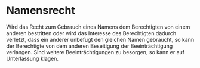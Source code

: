 # Namensrecht

Wird das Recht zum Gebrauch eines Namens dem Berechtigten von einem anderen bestritten oder wird das Interesse des Berechtigten dadurch verletzt, dass ein anderer unbefugt den gleichen Namen gebraucht, so kann der Berechtigte von dem anderen Beseitigung der Beeinträchtigung verlangen. Sind weitere Beeinträchtigungen zu besorgen, so kann er auf Unterlassung klagen. 

